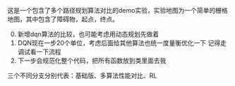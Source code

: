 这是一个包含了多个路径规划算法对比的demo实验，实验地图为一个简单的栅格地图，其中包含了障碍物，起点，终点。

0. 新增dqn算法的比较，也可能考虑用动态规划先做着
1. DQN现在一步20个单位，考虑后面给其他算法也统一度量衡优化一下 记得走调试看一下流程
2. 下一步会规范化整个代码，把所有函数放到类里面去我   

三个不同分支分别代表：基础版、多算法性能对比、RL
